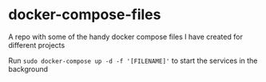 # docker-compose-files
A repo with some of the handy docker compose files I have created for different projects

Run `sudo docker-compose up -d -f '[FILENAME]'` to start the services in the background
